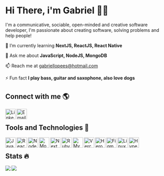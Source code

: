# **Hi There, i'm Gabriel** 👋🏿

I'm a communicative, sociable, open-minded and creative software developer, I'm passionate about creating software, solving problems and help people!


🌱 I’m currently learning **NextJS, ReactJS, React Native**

💬 Ask me about **JavaScript, NodeJS, MongoDB**

📫 Reach me at gabriellopees@hotmail.com

⚡ Fun fact **I play bass, guitar and saxophone, also love dogs**

## **Connect with me** 🌎

[<img align="left" alt="Linkedin" width="32px" src="https://github.com/gabrielloppes/icons/blob/main/linkedin.png" />][linkedin]
[<img align="left" alt="Email" width="32px" src="https://github.com/gabrielloppes/icons/blob/main/outlook.png" />][email]

<br/>

## **Tools and Technologies** 📝

<img align="left" alt="JavaScript" width="32px" src="https://github.com/gabrielloppes/icons/blob/main/JavaScript.png" />
<img align="left" alt="React" width="32px" src="https://github.com/gabrielloppes/icons/blob/main/ReactJS.png" />
<img align="left" alt="Node" width="32px" src="https://github.com/gabrielloppes/icons/blob/main/NodeJS.png" />
<img align="left" alt="MongoDB" width="32px" src="https://github.com/gabrielloppes/icons/blob/main/MongoDB.png" />
<img align="left" alt="NextJS" width="32px" src="https://github.com/gabrielloppes/icons/blob/main/NextJS.png" />
<img align="left" alt="Ruby" width="32px" src="https://github.com/gabrielloppes/icons/blob/main/Ruby%20on%20Rails.png" />
<img align="left" alt="MySQL" width="32px" src="https://github.com/gabrielloppes/icons/blob/main/MySQL.png" />
<img align="left" alt="Vercel" width="32px" src="https://github.com/gabrielloppes/icons/blob/main/Vercel.png" />
<img align="left" alt="Heroku" width="32px" src="https://github.com/gabrielloppes/icons/blob/main/Heroku.png" />
<img align="left" alt="Figma" width="32px" src="https://github.com/gabrielloppes/icons/blob/main/Figma.png" />
<img align="left" alt="Linux" width="32px" src="https://github.com/gabrielloppes/icons/blob/main/Linux.png" />
<img align="left" alt="Hyper" width="32px" src="https://github.com/gabrielloppes/icons/blob/main/HyperJS.png" />

<br/>

## **Stats** 🔥
 
<img src="https://github-readme-stats.gabrielloppes.vercel.app/api?username=gabrielloppes&show_icons=true&hide_border=true&count_private=true&include_all_commits=true">

<img align="left" src="https://github-readme-stats.gabrielloppes.vercel.app/api/top-langs/?username=gabrielloppes&hide=HTML&hide_border=true&layout=compact">

[linkedin]: https://linkedin.com/in/gabriellopees
[email]: mailto:gabriellopees@hotmail.com

